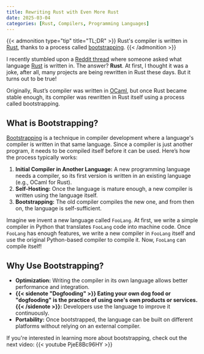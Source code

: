 ```yaml
---
title: Rewriting Rust with Even More Rust
date: 2025-03-04
categories: [Rust, Compilers, Programming Languages]
---
```


{{< admonition type="tip" title="TL;DR" >}}
Rust's compiler is written in [Rust](https://www.rust-lang.org/), thanks to a process called [bootstrapping](https://en.wikipedia.org/wiki/Bootstrapping_(compilers)).
{{< /admonition >}}

I recently stumbled upon a [Reddit thread](https://www.reddit.com/r/rust/comments/1j13qos/what_language_is_rust_written_in_like_python_is/) where someone asked what language [Rust](https://www.rust-lang.org/) is written in. The answer? **Rust**. At first, I thought it was a joke, after all, many projects are being rewritten in Rust these days. But it turns out to be true!

Originally, Rust’s compiler was written in [OCaml](https://ocaml.org/), but once Rust became stable enough, its compiler was rewritten in Rust itself using a process called bootstrapping.

## What is Bootstrapping?

[Bootstrapping](https://en.wikipedia.org/wiki/Bootstrapping_(compilers)) is a technique in compiler development where a language's compiler is written in that same language. Since a compiler is just another program, it needs to be compiled itself before it can be used. Here’s how the process typically works:

1. **Initial Compiler in Another Language:** A new programming language needs a compiler, so its first version is written in an existing language (e.g., OCaml for Rust).
2. **Self-Hosting:** Once the language is mature enough, a new compiler is written using the language itself.
3. **Bootstrapping:** The old compiler compiles the new one, and from then on, the language is self-sufficient.

Imagine we invent a new language called `FooLang`. At first, we write a simple compiler in Python that translates `FooLang` code into machine code. Once `FooLang` has enough features, we write a new compiler in `FooLang` itself and use the original Python-based compiler to compile it. Now, `FooLang` can compile itself!

## Why Use Bootstrapping?

- **Optimization:** Writing the compiler in its own language allows better performance and integration.
- **{{< sidenote "Dogfooding" >}} Eating your own dog food or "dogfooding" is the practice of using one's own products or services.{{< /sidenote >}}:** Developers use the language to improve it continuously.
- **Portability:** Once bootstrapped, the language can be built on different platforms without relying on an external compiler.

If you're interested in learning more about bootstrapping, check out the next video: {{< youtube PjeE8Bc96HY >}}
